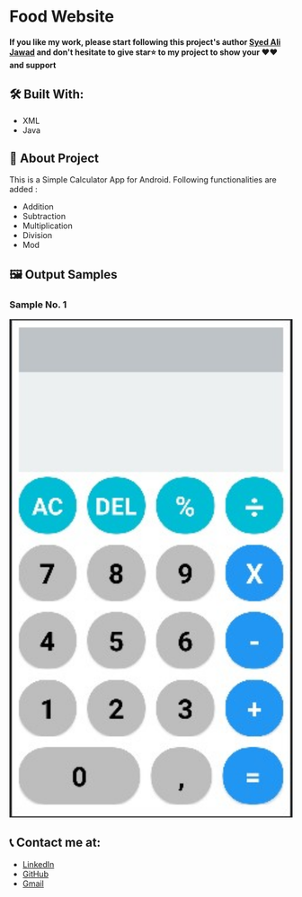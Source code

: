 # Food Website

#### If you like my work, please start following this project's author [Syed Ali Jawad](https://github.com/alijawad1511) and don't hesitate to give star⭐ to my project to show your ❤️❤️ and support

## 🛠️ Built With:

- XML
- Java

## 📝 About Project

This is a Simple Calculator App for Android. Following functionalities are added :

- Addition
- Subtraction
- Multiplication
- Division
- Mod

## 🖼️ Output Samples

### Sample No. 1

<img src="https://github.com/alijawad1511/Simple_Calculator_Android/blob/master/images/App%20Design.jpg" width="800" />

## 📞 Contact me at:

- [LinkedIn](https://www.linkedin.com/in/alijawad1511)
- [GitHub](https://github.com/alijawad1511)
- [Gmail](mailto:jawad.bukhari1511@gmail.com)
